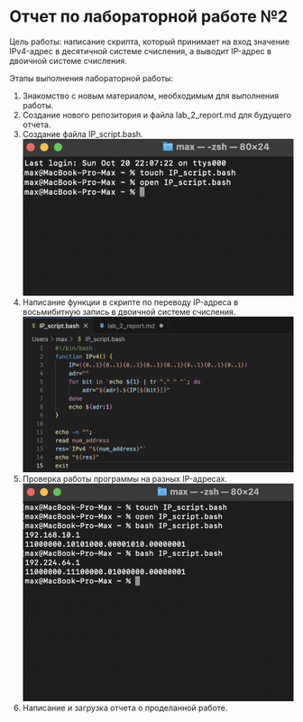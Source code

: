 # Отчет по лабораторной работе №2

Цель работы: написание скрипта, который принимает на вход значение IPv4-адрес в десятичной системе счисления, а выводит IP-адрес в двоичной системе счисления. 

Этапы выполнения лабораторной работы:

1. Знакомство с новым материалом, необходимым для выполнения работы.
2. Создание нового репозитория и файла lab_2_report.md для будущего отчета.
3. Создание файла IP_script.bash.
![alt text](<Снимок экрана 2024-10-20 в 22.38.39.png>)  
4. Написание функции в скрипте по переводу IP-адреса в восьмибитную запись в двоичной системе счисления.
![alt text](<Снимок экрана 2024-10-20 в 22.32.35.png>)
5. Проверка работы программы на разных IP-адресах.
![alt text](<Снимок экрана 2024-10-20 в 22.41.17.png>)
6. Написание и загрузка отчета о проделанной работе.
